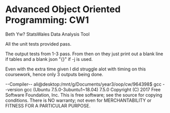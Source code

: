 <h1>Advanced Object Oriented Programming: CW1</h1>
<p>Beth Yw? StatsWales Data Analysis Tool</p>

All the unit tests provided pass.

The output tests from 1-3 pass. From then on they just print out a blank line if tables and a blank json "{}" if -j is used.

Even with the extra time given I did struggle alot with timing on this coursework, hence only 3 outputs being done.

--Compiler--
ali@desktop:/mnt/g/Documents/year3/oop/cw/964398$ gcc --version
gcc (Ubuntu 7.5.0-3ubuntu1~18.04) 7.5.0
Copyright (C) 2017 Free Software Foundation, Inc.
This is free software; see the source for copying conditions. There is NO
warranty; not even for MERCHANTABILITY or FITNESS FOR A PARTICULAR PURPOSE.
